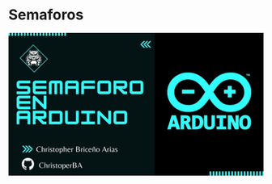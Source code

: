 # Semaforos
[![Semaforo](/Photos/semaforo.jpg)](https://www.youtube.com/watch?v=OrU6srRyzzM&ab_channel=ChristopherBrice%C3%B1o)